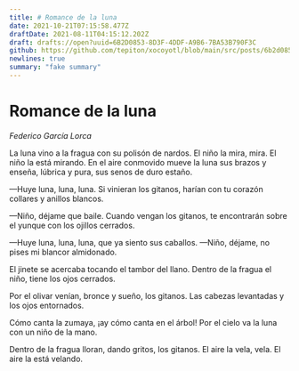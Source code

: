 ```yaml
---
title: # Romance de la luna
date: 2021-10-21T07:15:58.477Z
draftDate: 2021-08-11T04:15:12.202Z
draft: drafts://open?uuid=6B2D0853-8D3F-4DDF-A9B6-7BA53B790F3C
github: https://github.com/tepiton/xocoyotl/blob/main/src/posts/6b2d0853-8d3f-4ddf-a9b6-7ba53b790f3c.md
newlines: true
summary: "fake summary"
---
```


# Romance de la luna

_Federico García Lorca_

La luna vino a la fragua
con su polisón de nardos.
El niño la mira, mira.
El niño la está mirando.
En el aire conmovido
mueve la luna sus brazos
y enseña, lúbrica y pura,
sus senos de duro estaño.
<!-- excerpt -->
—Huye luna, luna, luna.
Si vinieran los gitanos,
harían con tu corazón
collares y anillos blancos.
<!-- excerpt -->
—Niño, déjame que baile.
Cuando vengan los gitanos,
te encontrarán sobre el yunque
con los ojillos cerrados.

—Huye luna, luna, luna,
que ya siento sus caballos.
—Niño, déjame, no pises
mi blancor almidonado.

El jinete se acercaba
tocando el tambor del llano.
Dentro de la fragua el niño,
tiene los ojos cerrados.

Por el olivar venían,
bronce y sueño, los gitanos.
Las cabezas levantadas
y los ojos entornados.

Cómo canta la zumaya,
¡ay cómo canta en el árbol!
Por el cielo va la luna
con un niño de la mano.

Dentro de la fragua lloran,
dando gritos, los gitanos.
El aire la vela, vela.
El aire la está velando.
